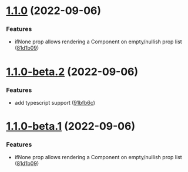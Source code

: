 # [1.1.0](https://github.com/mikeshort10/react-render-multiple/compare/v1.0.8...v1.1.0) (2022-09-06)

### Features

- ifNone prop allows rendering a Component on empty/nullish prop list ([81d1b09](https://github.com/mikeshort10/react-render-multiple/commit/81d1b09d58ed8d1dbd20bf8379d281ba148ce122))

# [1.1.0-beta.2](https://github.com/mikeshort10/react-render-multiple/compare/v1.1.0-beta.1...v1.1.0-beta.2) (2022-09-06)

### Features

- add typescript support ([91bfb6c](https://github.com/mikeshort10/react-render-multiple/commit/91bfb6cf5cd5b0279084b680e7f140be89846972))

# [1.1.0-beta.1](https://github.com/mikeshort10/react-render-multiple/compare/v1.0.8...v1.1.0-beta.1) (2022-09-06)

### Features

- ifNone prop allows rendering a Component on empty/nullish prop list ([81d1b09](https://github.com/mikeshort10/react-render-multiple/commit/81d1b09d58ed8d1dbd20bf8379d281ba148ce122))
